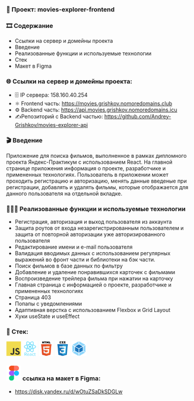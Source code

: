 <h3 align="left">🎥 Проект: movies-explorer-frontend</h3>

<h3 align="left">🎞️ Содержание</h3>
<ul>
<li> Ссылки на сервер и домейны проекта </li>
<li> Введение </li>
<li> Реализованные функции и используемые технологии </li>
<li> Стек </li>
<li> Макет в Figma </li>
</ul>

<h3 align="left">🌐 Ссылки на сервер и домейны проекта:</h3>

<ul>
<li>🗄️ IP сервера: 158.160.40.254</li>
<li>⚛️ Frontend часть:
<a href="https://movies.grishkov.nomoredomains.club" style="cursor: pointer">https://movies.grishkov.nomoredomains.club</a>
</li>
<li>⚙️ Backend часть:
<a href="https://api.movies.grishkov.nomoredomains.icu" style="cursor: pointer">https://api.movies.grishkov.nomoredomains.icu</a>
</li>
<li>✍️Репозиторий с Backend частью:
<a href="https://github.com/Andrey-Grishkov/movies-explorer-api" style="cursor: pointer">https://github.com/Andrey-Grishkov/movies-explorer-api</a>
</li>
</ul>

<h3 align="left">🎬️ Введение</h3>
Приложение для поиска фильмов, выполненное в рамках дипломного проекта Яндекс-Практикум с использованием React.
На главной странице приложения информация о проекте, разработчике и примененных технологиях.
Пользователь в приложении может проходить регистрацию и авторизацию,
менять данные введеные при регистрации, добавлять и удалять фильмы, которые отображается для данного пользователя 
на отдельной вкладке. 

<h3 align="left">👩🏻‍🚀 Реализованные функции и используемые технологии</h3>

* Регистрация, авторизация и выход пользователя из аккаунта
* Защита роутов от входа незарегистрированным пользователем 
  и защита от повторной авторизации уже авторизированного пользователя
* Редактирование имени и e-mail пользователя
* Валидация вводимых данных с использованием регулярных выражений во фронт части и библиотеки на бэк части.
* Поиск фильмов в базе данных по фильтру
* Добавление и удаление понравившихся карточек с фильмами
* Воспроизведение трейлера фильма при нажатии на карточку
* Главная страница с информацией о проекте, разработчике и примененных технологиях
* Страница 403
* Попапы с уведомлениями
* Адаптивная верстка с использованием Flexbox и Grid Layout
* Хуки useState и useEffect

<h3 align="left"> 🔨 Стек:</h3>

<p align="left">
<img src="https://raw.githubusercontent.com/devicons/devicon/master/icons/javascript/javascript-original.svg" alt="javascript" width="40" height="40"/>
<img src="https://raw.githubusercontent.com/devicons/devicon/master/icons/react/react-original-wordmark.svg" alt="react" width="40" height="40"/>
<img src="https://raw.githubusercontent.com/devicons/devicon/master/icons/html5/html5-original-wordmark.svg" alt="html5" width="40" height="40"/>
<img src="https://raw.githubusercontent.com/devicons/devicon/master/icons/css3/css3-original-wordmark.svg" alt="css3" width="40" height="40"/>
<img src="https://raw.githubusercontent.com/devicons/devicon/master/icons/webpack/webpack-original.svg" alt="webpack" width="40" height="40"/>
</p>

<h3 align="left"><img src="https://raw.githubusercontent.com/devicons/devicon/master/icons/figma/figma-original.svg" alt="figma" width="40" height="40"/> ссылка на макет в Figma:</h3>
<ul>
<li>
<a href="https://disk.yandex.ru/d/wOtuZSaDkSDGLw" style="cursor: pointer">https://disk.yandex.ru/d/wOtuZSaDkSDGLw</a>
</li>
</ul>



